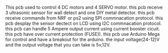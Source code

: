 This pcb used to control 4 DC motors and 4 SERVO motor.
this pcb receive 3 ultrasonic sensor for wall detect and one DIY metal detector.
this pcb receive commands from NRF or ps2 using SPI commnacation protocol.
this pcb desplay the sensor dectect on LCD using I2C commnacation protocol.
this pcb can handle 5 Ampere output current using current booster cicuit.
this pcb have over current protection (FUSE)).
this pcb use Arduino Mega for control and have a breakout for the arduino.
the input voltage(24-12)V and the output voltage that you can take is 5v,12V.